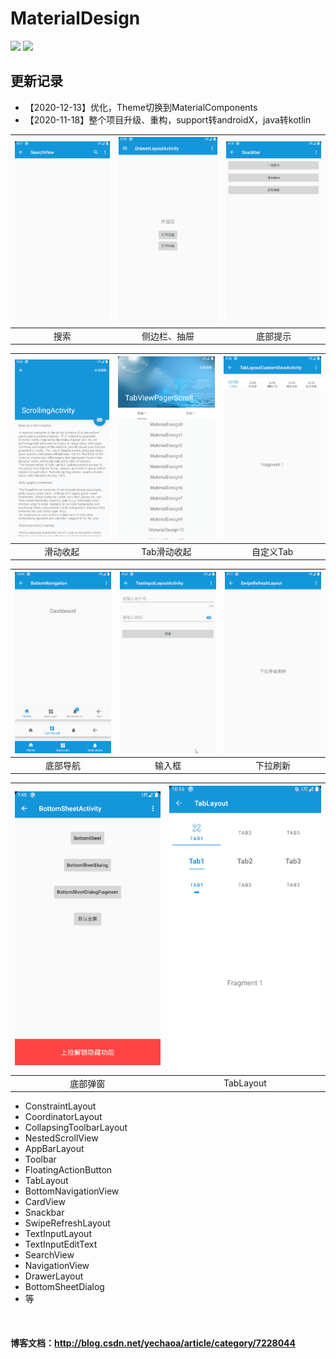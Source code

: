 # MaterialDesign

![](https://img.shields.io/badge/language-kotlin-orange.svg)
![](https://img.shields.io/badge/CSDN-yechaoa-green.svg)

## 更新记录
- 【2020-12-13】优化，Theme切换到MaterialComponents
- 【2020-11-18】整个项目升级、重构，support转androidX，java转kotlin


| <img src="/gif/search_view.gif" width="285"/> | <img src="/gif/drawer.gif" width="285"/> | <img src="/gif/snackbar.gif" width="285"/> |
| :--: | :--: | :--: |
| 搜索 | 侧边栏、抽屉 | 底部提示 |

| <img src="/gif/scrolling.gif" width="285"/> | <img src="/gif/scrolling_tab.gif" width="285"/> | <img src="/gif/tab.gif" width="285"/> |
| :--: | :--: | :--: |
| 滑动收起 | Tab滑动收起 | 自定义Tab |

| <img src="/gif/navigation.gif" width="285"/> | <img src="/gif/text.gif" width="285"/> | <img src="/gif/swipe.gif" width="285"/> |
| :--: | :--: | :--: |
| 底部导航 | 输入框 | 下拉刷新 |

| <img src="/gif/bottom_sheet.gif" width="285"/> | <img src="/gif/tab_layout.gif" width="285"/> |
| :--: | :--: |
| 底部弹窗 | TabLayout |

* ConstraintLayout
* CoordinatorLayout
* CollapsingToolbarLayout
* NestedScrollView
* AppBarLayout
* Toolbar
* FloatingActionButton
* TabLayout
* BottomNavigationView
* CardView
* Snackbar
* SwipeRefreshLayout
* TextInputLayout
* TextInputEditText
* SearchView
* NavigationView
* DrawerLayout
* BottomSheetDialog
* 等

<br>

#### 博客文档：http://blog.csdn.net/yechaoa/article/category/7228044


